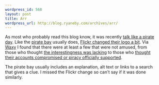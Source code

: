 ```yaml
--- 
wordpress_id: 568
layout: post
title: Arr
wordpress_url: http://blog.ryaneby.com/archives/arr/
---
```

As most who probably read this blog know, it was recently <a href="http://www.talklikeapirate.com/tlapd07.html">talk like a pirate day</a>. Like the <a href="http://www.thepiratebay.org">pirate bay</a> usually does, <a href="http://mashable.com/2007/09/19/flickr-pirate/">Flickr changed their logo a bit</a>. Via <a href="http://waxy.org/links/">Waxy</a> I found that there were at least a few that were not amused, from those who thought <a href="http://www.flickr.com/help/forum/54286/page4/#reply306406">the interestingness was lacking</a> to those who <a href="http://www.flickr.com/help/forum/54286/page2/#reply305691">thought their accounts compromised or piracy officially supported</a>.

The pirate bay usually includes an explanation, alt text or links to a search that gives a clue. I missed the Flickr change so can't say if it was done similarly.
